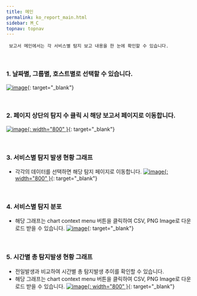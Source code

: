 ```yaml
---
title: 메인
permalink: ko_report_main.html
sidebar: M_C
topnav: topnav
---
```


     보고서 메인에서는 각 서비스별 탐지 보고 내용을 한 눈에 확인할 수 있습니다.

<br />

### 1. 날짜별, 그룹별, 호스트별로 선택할 수 있습니다.
[![image](/docs/images/Manual/common/report/main/1.png)](/docs/images/Manual/common/report/main/1.png){: target="_blank"} 

<br />

### 2. 페이지 상단의 탐지 수 클릭 시 해당 보고서 페이지로 이동합니다.
[![image](/docs/images/Manual/common/report/main/006.png){: width="800" }](/docs/images/Manual/common/report/main/006.png){: target="_blank"} 

<br />

### 3. 서비스별 탐지 발생 현황 그래프

- 각각의 데이터를 선택하면 해당 탐지 페이지로 이동합니다.
[![image](/docs/images/Manual/common/report/main/007.png){: width="800" }](/docs/images/Manual/common/report/main/007.png){: target="_blank"} 

<br />

### 4. 서비스별 탐지 분포

- 해당 그래프는 chart context menu 버튼을 클릭하여 CSV, PNG Image로 다운로드 받을 수 있습니다.
[![image](/docs/images/Manual/common/report/main/008.png)](/docs/images/Manual/common/report/main/008.png){: target="_blank"} 

<br />

### 5. 시간별 총 탐지발생 현황 그래프

- 전일발생과 비교하여 시간별 총 탐지발생 추이를 확인할 수 있습니다.
- 해당 그래프는 chart context menu 버튼을 클릭하여 CSV, PNG Image로 다운로드 받을 수 있습니다.
[![image](/docs/images/Manual/common/report/main/5.png){: width="800" }](/docs/images/Manual/common/report/main/5.png){: target="_blank"} 
